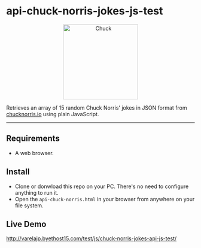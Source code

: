 # api-chuck-norris-jokes-js-test

<p align="center">
  <img src="https://api.chucknorris.io/img/chucknorris_logo_coloured_small@2x.png" width="200" title="Chuck">
</p>

Retrieves an array of 15 random Chuck Norris' jokes in JSON format from [chucknorris.io][1] using plain JavaScript.

___
Requirements
------------

* A web browser.
  
Install
------------

* Clone or donwload this repo on your PC. There's no need to configure anything to run it.<br>
* Open the `api-chuck-norris.html` in your browser from anywhere on your file system.

Live Demo
-----

http://varelajp.byethost15.com/test/js/chuck-norris-jokes-api-js-test/<br>

[1]: https://api.chucknorris.io/
